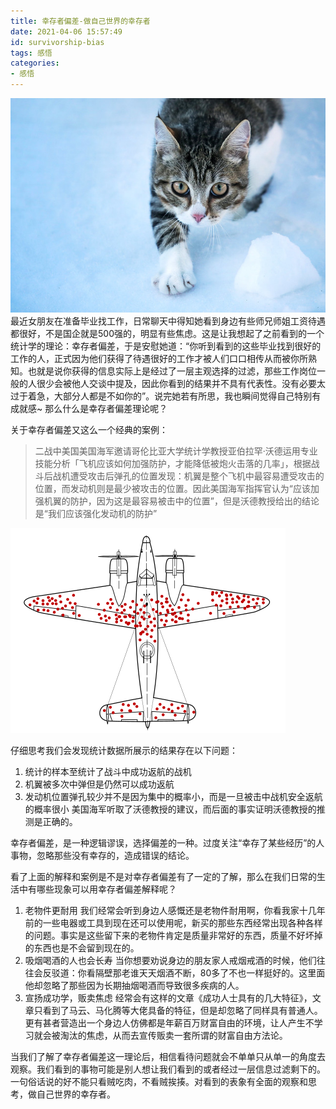 ```yaml
---
title: 幸存者偏差-做自己世界的幸存者
date: 2021-04-06 15:57:49
id: survivorship-bias
tags: 感悟
categories: 
- 感悟
---
```

![封面](../../images/article/幸存者偏差-做自己世界的幸存者/bg.png)
最近女朋友在准备毕业找工作，日常聊天中得知她看到身边有些师兄师姐工资待遇都很好，不是国企就是500强的，明显有些焦虑。这是让我想起了之前看到的一个统计学的理论：幸存者偏差，于是安慰她道：“你听到看到的这些毕业找到很好的工作的人，正式因为他们获得了待遇很好的工作才被人们口口相传从而被你所熟知。也就是说你获得的信息实际上是经过了一层主观选择的过滤，那些工作岗位一般的人很少会被他人交谈中提及，因此你看到的结果并不具有代表性。没有必要太过于着急，大部分人都是不如你的”。说完她若有所思，我也瞬间觉得自己特别有成就感~ 那么什么是幸存者偏差理论呢？
<!-- more -->

关于幸存者偏差又这么一个经典的案例：
> 二战中美国美国海军邀请哥伦比亚大学统计学教授亚伯拉罕·沃德运用专业技能分析「飞机应该如何加强防护，才能降低被炮火击落的几率」，根据战斗后战机遭受攻击后弹孔的位置发现：机翼是整个飞机中最容易遭受攻击的位置，而发动机则是最少被攻击的位置。因此美国海军指挥官认为“应该加强机翼的防护，因为这是最容易被击中的位置”，但是沃德教授给出的结论是“我们应该强化发动机的防护”

![幸存者偏差](../../images/article/幸存者偏差-做自己世界的幸存者/Survivorship-bias.png)

仔细思考我们会发现统计数据所展示的结果存在以下问题：
1. 统计的样本至统计了战斗中成功返航的战机
2. 机翼被多次中弹但是仍然可以成功返航
3. 发动机位置弹孔较少并不是因为集中的概率小，而是一旦被击中战机安全返航的概率很小
美国海军听取了沃德教授的建议，而后面的事实证明沃德教授的推测是正确的。

幸存者偏差，是一种逻辑谬误，选择偏差的一种。过度关注“幸存了某些经历”的人事物，忽略那些没有幸存的，造成错误的结论。 

看了上面的解释和案例是不是对幸存者偏差有了一定的了解，那么在我们日常的生活中有哪些现象可以用幸存者偏差解释呢？
1. 老物件更耐用
我们经常会听到身边人感慨还是老物件耐用啊，你看我家十几年前的一些电器或工具到现在还可以使用呢，新买的那些东西经常出现各种各样的问题。事实是这些留下来的老物件肯定是质量非常好的东西，质量不好坏掉的东西也是不会留到现在的。
2. 吸烟喝酒的人也会长寿
当你想要劝说身边的朋友家人戒烟戒酒的时候，他们往往会反驳道：你看隔壁那老谁天天烟酒不断，80多了不也一样挺好的。这里面他却忽略了那些因为长期抽烟喝酒而导致很多疾病的人。
3. 宣扬成功学，贩卖焦虑
经常会有这样的文章《成功人士具有的几大特征》，文章只看到了马云、马化腾等大佬具备的特征，但是却忽略了同样具有普通人。更有甚者营造出一个身边人仿佛都是年薪百万财富自由的环境，让人产生不学习就会被淘汰的焦虑，从而去宣传贩卖一套所谓的财富自由方法论。

当我们了解了幸存者偏差这一理论后，相信看待问题就会不单单只从单一的角度去观察。我们看到的事物可能是别人想让我们看到的或者经过一层信息过滤剩下的。一句俗话说的好不能只看贼吃肉，不看贼挨揍。对看到的表象有全面的观察和思考，做自己世界的幸存者。
